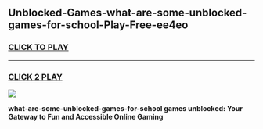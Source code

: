 
## Unblocked-Games-what-are-some-unblocked-games-for-school-Play-Free-ee4eo
<h3>
<a href="https://premium76.site?title=what-are-some-unblocked-games-for-school&ref=10A">CLICK TO PLAY</a></h3>
<hr>

<h3>
<a href="https://premium76.site?title=what-are-some-unblocked-games-for-school&ref=10A">CLICK 2 PLAY</a>
  
</h3>

<a href="https://premium76.site?title=what-are-some-unblocked-games-for-school&ref=10A"><img src="https://clearcache.store/games.png"></a>


**what-are-some-unblocked-games-for-school games unblocked: Your Gateway to Fun and Accessible Online Gaming**
